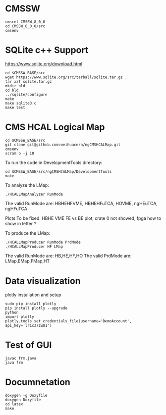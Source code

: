 # CMSSW
```
cmsrel CMSSW_8_0_0
cd CMSSW_8_0_0/src
cmsenv
```

# SQLite c++ Support
https://www.sqlite.org/download.html
```
cd $CMSSW_BASE/src
wget https://www.sqlite.org/src/tarball/sqlite.tar.gz .
tar xzf sqlite.tar.gz
mkdir bld
cd bld
../sqlite/configure
make
make sqlite3.c
make test
```

# CMS HCAL Logical Map

```
cd $CMSSW_BASE/src
git clone git@github.com:weihuacern/ngCMSHCALMap.git
cmsenv
scram b -j 10
```

To run the code in DevelopmentTools directory:

```
cd $CMSSW_BASE/src/ngCMSHCALMap/DevelopmentTools
make
```

To analyze the LMap:

```
./HCALLMapAnalyzer RunMode
```

The valid RunMode are: HBHEHFVME, HBHEHFuTCA, HOVME, ngHEuTCA, ngHFuTCA

Plots To be fixed: HBHE VME FE vs BE plot, crate 0 not showed, fpga how to show in letter ?

To produce the LMap:

```
./HCALLMapProducer RunMode PrdMode
./HCALLMapProducer HF LMap
```

The valid RunMode are: HB,HE,HF,HO
The valid PrdMode are: LMap,EMap,FMap,HT

# Data visualization

plotly installation and setup
```
sudo pip install plotly
pip install plotly --upgrade
python
import plotly
plotly.tools.set_credentials_file(username='DemoAccount', api_key='lr1c37zw81')
```


# Test of GUI

```
javac frm.java
java frm
```

# Documnetation

```
doxygen -g Doxyfile
doxygen Doxyfile
cd latex
make
```

